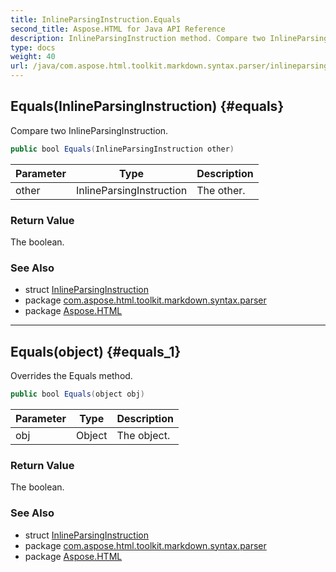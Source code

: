 ```yaml
---
title: InlineParsingInstruction.Equals
second_title: Aspose.HTML for Java API Reference
description: InlineParsingInstruction method. Compare two InlineParsingInstruction
type: docs
weight: 40
url: /java/com.aspose.html.toolkit.markdown.syntax.parser/inlineparsinginstruction/equals/
---
```

## Equals(InlineParsingInstruction) {#equals}

Compare two InlineParsingInstruction.

```java
public bool Equals(InlineParsingInstruction other)
```

| Parameter | Type | Description |
| --- | --- | --- |
| other | InlineParsingInstruction | The other. |

### Return Value

The boolean.

### See Also

* struct [InlineParsingInstruction](../)
* package [com.aspose.html.toolkit.markdown.syntax.parser](../../inlineparsinginstruction/)
* package [Aspose.HTML](../../../)

---

## Equals(object) {#equals_1}

Overrides the Equals method.

```java
public bool Equals(object obj)
```

| Parameter | Type | Description |
| --- | --- | --- |
| obj | Object | The object. |

### Return Value

The boolean.

### See Also

* struct [InlineParsingInstruction](../)
* package [com.aspose.html.toolkit.markdown.syntax.parser](../../inlineparsinginstruction/)
* package [Aspose.HTML](../../../)
